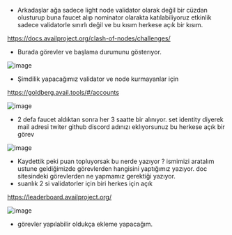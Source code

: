 - Arkadaşlar ağa sadece light node validator olarak değil bir cüzdan olusturup buna faucet alıp nominator olarakta katılabiliyoruz etkinlik sadece validatorle sınırlı değil ve bu kısım herkese açık bir kısım. 

https://docs.availproject.org/clash-of-nodes/challenges/

- Burada görevler ve başlama durumunu gösterıyor.

![image](https://github.com/Core-Node-Team/Testnet-TR/assets/91562185/35e54979-0d7f-4225-ba55-2084fb8a1239)

- Şimdilik yapacağımız validator ve node kurmayanlar için  

https://goldberg.avail.tools/#/accounts

![image](https://github.com/Core-Node-Team/Testnet-TR/assets/91562185/e5f0447c-f072-4706-b4fd-ab3d0bedcac7)

- 2 defa faucet aldıktan sonra her 3 saatte bir alınıyor. set identity diyerek mail adresi twiter github discord adınızı eklıyorsunuz bu herkese açık bir görev

![image](https://github.com/Core-Node-Team/Testnet-TR/assets/91562185/e760ba26-b754-435c-b66e-84cbfd235aec)

- Kaydettik peki puan topluyorsak bu nerde yazıyor ? ismimizi aratalım ustune geldiğimizde görevlerden hangisini yaptığımız yazıyor. doc sitesindeki görevlerden ne yapmamız gerektiği yazıyor.
- suanlık 2 si validatorler için biri herkes için açık 

https://leaderboard.availproject.org/

![image](https://github.com/Core-Node-Team/Testnet-TR/assets/91562185/47c78ba1-1c2f-46b7-bd60-280e018d4c03)

- görevler yapılabilir oldukça ekleme yapacağım.


